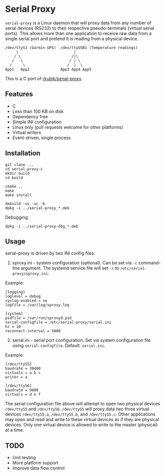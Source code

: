 # Serial Proxy

`serial-proxy` is a Linux daemon that will proxy data from any number of
serial devices (RS232) to their respective pseudo-terminals (virtual serial
ports). This allows more than one application to receive raw data from a single
serial port and pretend it is reading from a physical device.

    /dev/ttyS1 (Garmin GPS)  /dev/ttyUSB1 (Temperature readings)
         |                         |
        / \                       /|\
       /   \                     / | \
      /     \                   /  |  \
    App1   App2              App3 App4 App5

This is a C port of [rkubik/serial-proxy](https://github.com/rkubik/serial-proxy).

## Features

- C
- Less than 100 KB on disk
- Dependency free
- Simple INI configuration
- Linux only (pull requests welcome for other platforms)
- Virtual writers
- Event-driven, single process

## Installation

    git clone ...
    cd serial-proxy-c
    mkdir build
    cd build

    cmake ..
    make
    make install

    debuild -us -uc -b
    dpkg -i ../serial-proxy_*.deb

Debugging:

    dpkg -i ../serial-proxy-dbg_*.deb

## Usage

serial-proxy is driven by two INI config files:

1. sproxy.ini - system configuration (optional). Can be set via `-c`
   command-line argument. The systemd service file will set `-c` to 
   `/etc/serial-proxy/sproxy.ini`.

Example:

    [logging]
    loglevel = debug
    syslog-enabled = no
    logfile = /var/log/sproxy.log

    [system]
    pidfile = /var/run/sproxyd.pid
    serial-configfile = /etc/serial-proxy/serial.ini
    hz = 10
    reconnect-interval = 5000

2. serial.ini - serial port configuration. Set via system configuration file
   using `serial-configfile`. Default: `serial.ini`.

Example:

    [/dev/ttyS5]
    baudrate = 38400
    virtuals = a b c
    writer = a

    [/dev/ttyS6]
    baudrate = 9600
    virtuals = d e f

The serial configuration file above will attempt to open two physical devices
`/dev/ttyS5` and `/dev/ttyS6`. `/dev/ttyS5` will proxy data two three virtual
devices `/dev/ttyS5.a`, `/dev/ttyS5.b`, and `/dev/ttyS5.c`. Other applications
may open and read and write to these virtual devices as if they are physical
devices. Only one virtual device is allowed to write to the master (physical)
at a time.

## TODO

- Unit testing
- More platform support
- Improve data flow control
